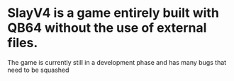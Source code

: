 # SlayV4 is a game entirely built with QB64 without the use of external files.
The game is currently still in a development phase and has many bugs that need to be squashed
